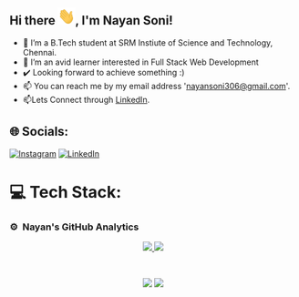 

<h2>Hi there <img src="https://raw.githubusercontent.com/ABSphreak/ABSphreak/master/gifs/Hi.gif" width="30px" height="30px">, I'm Nayan Soni!</h2>

- 🌱 I’m a B.Tech student at SRM Instiute of Science and Technology, Chennai.
- 💞️ I’m an avid learner interested in Full Stack Web Development 
- ✔️ Looking forward to achieve something :)
- 📫 You can reach me by my email address 'nayansoni306@gmail.com'.
- 📫Lets Connect through <a href="https://www.linkedin.com/in/nayansoni">LinkedIn</a>.

## 🌐 Socials:
[![Instagram](https://img.shields.io/badge/Instagram-%23E4405F.svg?logo=Instagram&logoColor=white)](https://instagram.com/svaraan_tk) [![LinkedIn](https://img.shields.io/badge/LinkedIn-%230077B5.svg?logo=linkedin&logoColor=white)](https://linkedin.com/in/svaraankumar) 

# 💻 Tech Stack:
### ⚙️ &nbsp;Nayan's GitHub Analytics
<p align="center">
<a href="https://github.com/nayan2soni">
<img height="180em" src="https://github-readme-stats-eight-theta.vercel.app/api?username=nayan2soni&show_icons=true&theme=nightowl&include_all_commits=true&count_private=true"/>
<img height="180em" src="https://github-readme-stats-eight-theta.vercel.app/api/top-langs/?username=nayan2soni&layout=compact&langs_count=8&theme=nightowl"/>
</a>
</p>

<br>

<p align="center">
 <img src="https://komarev.com/ghpvc/?username=nayan2soni&style=flat-square"/>
 <img src="https://img.shields.io/badge/dynamic/json?logo=github&label=GitHub+Followers&labelColor=282c34&color=181717&query=%24.data.totalSubs&url=https%3A%2F%2Fapi.spencerwoo.com%2Fsubstats%2F%3Fsource%3Dgithub%26queryKey%3Dnayan2soni&longCache=true"/>
</p>
